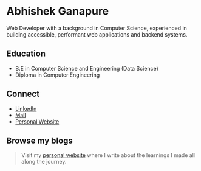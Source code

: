# Abhishek Ganapure

Web Developer with a background in Computer Science, experienced in building accessible, performant web applications and backend systems.

## Education

- B.E in Computer Science and Engineering (Data Science)
- Diploma in Computer Engineering

## Connect

- [LinkedIn](https://www.linkedin.com/in/abhishek-ganapure/)
- [Mail](mailto:abhishekganapure22.com)
- [Personal Website](https://abhishekganapure.vercel.app)

## Browse my blogs

> Visit my [personal website](https://abhishekganapure.vercel.app) where I write about the learnings I made all along the journey.
